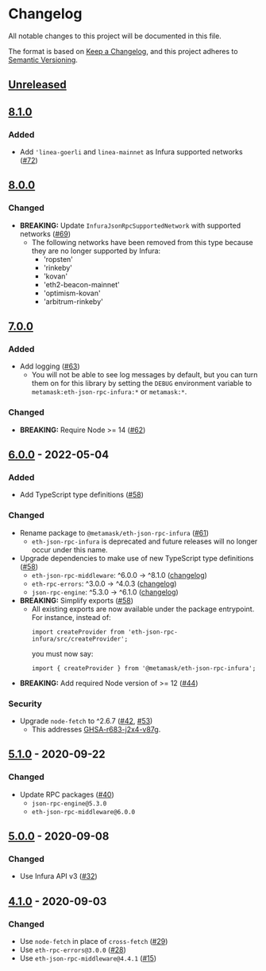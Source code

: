 # Changelog
All notable changes to this project will be documented in this file.

The format is based on [Keep a Changelog](https://keepachangelog.com/en/1.0.0/),
and this project adheres to [Semantic Versioning](https://semver.org/spec/v2.0.0.html).

## [Unreleased]

## [8.1.0]
### Added
- Add `'linea-goerli` and `linea-mainnet` as Infura supported networks ([#72](https://github.com/MetaMask/eth-json-rpc-infura/pull/72))

## [8.0.0]
### Changed
- **BREAKING:** Update `InfuraJsonRpcSupportedNetwork` with supported networks ([#69](https://github.com/MetaMask/eth-json-rpc-infura/pull/69))
  - The following networks have been removed from this type because they are no longer supported by Infura:
    - 'ropsten'
    - 'rinkeby'
    - 'kovan'
    - 'eth2-beacon-mainnet'
    - 'optimism-kovan'
    - 'arbitrum-rinkeby'

## [7.0.0]
### Added
- Add logging ([#63](https://github.com/MetaMask/eth-json-rpc-infura/pull/63))
  - You will not be able to see log messages by default, but you can turn them on for this library by setting the `DEBUG` environment variable to `metamask:eth-json-rpc-infura:*` or `metamask:*`.

### Changed
- **BREAKING:** Require Node >= 14 ([#62](https://github.com/MetaMask/eth-json-rpc-infura/pull/62))

## [6.0.0] - 2022-05-04
### Added
- Add TypeScript type definitions ([#58](https://github.com/MetaMask/eth-json-rpc-infura/pull/58))

### Changed
- Rename package to `@metamask/eth-json-rpc-infura` ([#61](https://github.com/MetaMask/eth-json-rpc-infura/pull/61))
  - `eth-json-rpc-infura` is deprecated and future releases will no longer occur under this name.
- Upgrade dependencies to make use of new TypeScript type definitions ([#58](https://github.com/MetaMask/eth-json-rpc-infura/pull/58))
  - `eth-json-rpc-middleware`: ^6.0.0 -> ^8.1.0 ([changelog](https://github.com/MetaMask/eth-json-rpc-middleware/blob/main/CHANGELOG.md#810))
  - `eth-rpc-errors`: ^3.0.0 -> ^4.0.3 ([changelog](https://github.com/MetaMask/eth-rpc-errors/blob/main/CHANGELOG.md#403---2021-03-10))
  - `json-rpc-engine`: ^5.3.0 -> ^6.1.0 ([changelog](https://github.com/MetaMask/json-rpc-engine/blob/main/CHANGELOG.md#610---2020-11-20))
- **BREAKING:** Simplify exports ([#58](https://github.com/MetaMask/eth-json-rpc-infura/pull/58))
  - All existing exports are now available under the package entrypoint. For instance, instead of:
    ```
    import createProvider from 'eth-json-rpc-infura/src/createProvider';
    ```
    you must now say:
    ```
    import { createProvider } from '@metamask/eth-json-rpc-infura';
    ```
- **BREAKING:** Add required Node version of >= 12 ([#44](https://github.com/MetaMask/eth-json-rpc-infura/pull/44))

### Security
- Upgrade `node-fetch` to ^2.6.7 ([#42](https://github.com/MetaMask/eth-json-rpc-infura/pull/42), [#53](https://github.com/MetaMask/eth-json-rpc-infura/pull/53))
  - This addresses [GHSA-r683-j2x4-v87g](https://github.com/advisories/GHSA-r683-j2x4-v87g).

## [5.1.0] - 2020-09-22
### Changed
- Update RPC packages ([#40](https://github.com/MetaMask/eth-json-rpc-infura/pull/40))
  - `json-rpc-engine@5.3.0`
  - `eth-json-rpc-middleware@6.0.0`

## [5.0.0] - 2020-09-08
### Changed
- Use Infura API v3 ([#32](https://github.com/MetaMask/eth-json-rpc-infura/pull/32))

## [4.1.0] - 2020-09-03
### Changed
- Use `node-fetch` in place of `cross-fetch` ([#29](https://github.com/MetaMask/eth-json-rpc-infura/pull/28))
- Use `eth-rpc-errors@3.0.0` ([#28](https://github.com/MetaMask/eth-json-rpc-infura/pull/28))
- Use `eth-json-rpc-middleware@4.4.1` ([#15](https://github.com/MetaMask/eth-json-rpc-infura/pull/15))

[Unreleased]: https://github.com/MetaMask/eth-json-rpc-infura/compare/v8.1.0...HEAD
[8.1.0]: https://github.com/MetaMask/eth-json-rpc-infura/compare/v8.0.0...v8.1.0
[8.0.0]: https://github.com/MetaMask/eth-json-rpc-infura/compare/v7.0.0...v8.0.0
[7.0.0]: https://github.com/MetaMask/eth-json-rpc-infura/compare/v6.0.0...v7.0.0
[6.0.0]: https://github.com/MetaMask/eth-json-rpc-infura/compare/v5.1.0...v6.0.0
[5.1.0]: https://github.com/MetaMask/eth-json-rpc-infura/compare/v5.0.0...v5.1.0
[5.0.0]: https://github.com/MetaMask/eth-json-rpc-infura/compare/v4.1.0...v5.0.0
[4.1.0]: https://github.com/MetaMask/eth-json-rpc-infura/releases/tag/v4.1.0
